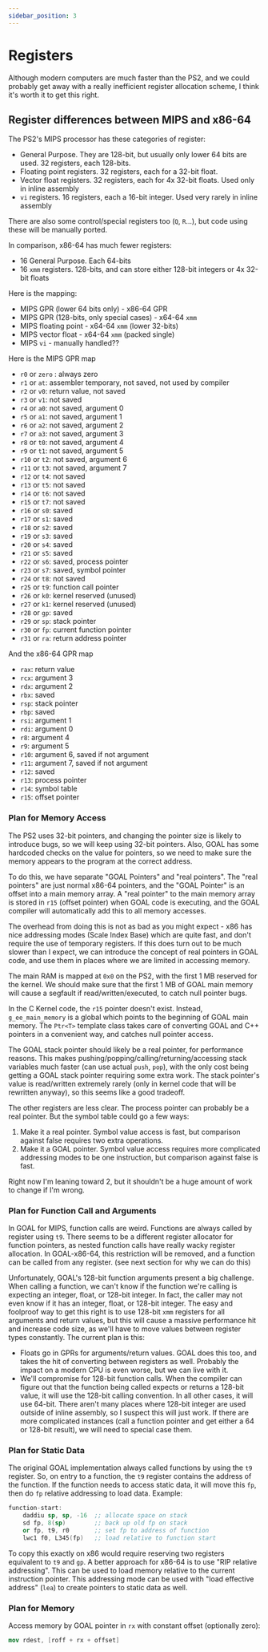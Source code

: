 ```yaml
---
sidebar_position: 3
---
```


# Registers

Although modern computers are much faster than the PS2, and we could probably get away with a really inefficient register allocation scheme, I think it's worth it to get this right.

## Register differences between MIPS and x86-64

The PS2's MIPS processor has these categories of register:

- General Purpose. They are 128-bit, but usually only lower 64 bits are used. 32 registers, each 128-bits.
- Floating point registers. 32 registers, each for a 32-bit float.
- Vector float registers. 32 registers, each for 4x 32-bit floats. Used only in inline assembly
- `vi` registers. 16 registers, each a 16-bit integer. Used very rarely in inline assembly

There are also some control/special registers too (`Q`, `R`...), but code using these will be manually ported.

In comparison, x86-64 has much fewer registers:

- 16 General Purpose. Each 64-bits
- 16 `xmm` registers. 128-bits, and can store either 128-bit integers or 4x 32-bit floats

Here is the mapping:

- MIPS GPR (lower 64 bits only) - x86-64 GPR
- MIPS GPR (128-bits, only special cases) - x64-64 `xmm`
- MIPS floating point - x64-64 `xmm` (lower 32-bits)
- MIPS vector float - x64-64 `xmm` (packed single)
- MIPS `vi` - manually handled??

Here is the MIPS GPR map

- `r0` or `zero` : always zero
- `r1` or `at`: assembler temporary, not saved, not used by compiler
- `r2` or `v0`: return value, not saved
- `r3` or `v1`: not saved
- `r4` or `a0`: not saved, argument 0
- `r5` or `a1`: not saved, argument 1
- `r6` or `a2`: not saved, argument 2
- `r7` or `a3`: not saved, argument 3
- `r8` or `t0`: not saved, argument 4
- `r9` or `t1`: not saved, argument 5
- `r10` or `t2`: not saved, argument 6
- `r11` or `t3`: not saved, argument 7
- `r12` or `t4`: not saved
- `r13` or `t5`: not saved
- `r14` or `t6`: not saved
- `r15` or `t7`: not saved
- `r16` or `s0`: saved
- `r17` or `s1`: saved
- `r18` or `s2`: saved
- `r19` or `s3`: saved
- `r20` or `s4`: saved
- `r21` or `s5`: saved
- `r22` or `s6`: saved, process pointer
- `r23` or `s7`: saved, symbol pointer
- `r24` or `t8`: not saved
- `r25` or `t9`: function call pointer
- `r26` or `k0`: kernel reserved (unused)
- `r27` or `k1`: kernel reserved (unused)
- `r28` or `gp`: saved
- `r29` or `sp`: stack pointer
- `r30` or `fp`: current function pointer
- `r31` or `ra`: return address pointer

And the x86-64 GPR map

- `rax`: return value
- `rcx`: argument 3
- `rdx`: argument 2
- `rbx`: saved
- `rsp`: stack pointer
- `rbp`: saved
- `rsi`: argument 1
- `rdi`: argument 0
- `r8`: argument 4
- `r9`: argument 5
- `r10`: argument 6, saved if not argument
- `r11`: argument 7, saved if not argument
- `r12`: saved
- `r13`: process pointer
- `r14`: symbol table
- `r15`: offset pointer

### Plan for Memory Access

The PS2 uses 32-bit pointers, and changing the pointer size is likely to introduce bugs, so we will keep using 32-bit pointers. Also, GOAL has some hardcoded checks on the value for pointers, so we need to make sure the memory appears to the program at the correct address.

To do this, we have separate "GOAL Pointers" and "real pointers". The "real pointers" are just normal x86-64 pointers, and the "GOAL Pointer" is an offset into a main memory array. A "real pointer" to the main memory array is stored in `r15` (offset pointer) when GOAL code is executing, and the GOAL compiler will automatically add this to all memory accesses.

The overhead from doing this is not as bad as you might expect - x86 has nice addressing modes (Scale Index Base) which are quite fast, and don't require the use of temporary registers. If this does turn out to be much slower than I expect, we can introduce the concept of real pointers in GOAL code, and use them in places where we are limited in accessing memory.

The main RAM is mapped at `0x0` on the PS2, with the first 1 MB reserved for the kernel. We should make sure that the first 1 MB of GOAL main memory will cause a segfault if read/written/executed, to catch null pointer bugs.

In the C Kernel code, the `r15` pointer doesn't exist. Instead, `g_ee_main_memory` is a global which points to the beginning of GOAL main memory. The `Ptr<T>` template class takes care of converting GOAL and C++ pointers in a convenient way, and catches null pointer access.

The GOAL stack pointer should likely be a real pointer, for performance reasons. This makes pushing/popping/calling/returning/accessing stack variables much faster (can use actual `push`, `pop`), with the only cost being getting a GOAL stack pointer requiring some extra work. The stack pointer's value is read/written extremely rarely (only in kernel code that will be rewritten anyway), so this seems like a good tradeoff.

The other registers are less clear. The process pointer can probably be a real pointer. But the symbol table could go a few ways:

1. Make it a real pointer. Symbol value access is fast, but comparison against false requires two extra operations.
2. Make it a GOAL pointer. Symbol value access requires more complicated addressing modes to be one instruction, but comparison against false is fast.

Right now I'm leaning toward 2, but it shouldn't be a huge amount of work to change if I'm wrong.

### Plan for Function Call and Arguments

In GOAL for MIPS, function calls are weird. Functions are always called by register using `t9`. There seems to be a different register allocator for function pointers, as nested function calls have really wacky register allocation. In GOAL-x86-64, this restriction will be removed, and a function can be called from any register. (see next section for why we can do this)

Unfortunately, GOAL's 128-bit function arguments present a big challenge. When calling a function, we can't know if the function we're calling is expecting an integer, float, or 128-bit integer. In fact, the caller may not even know if it has an integer, float, or 128-bit integer. The easy and foolproof way to get this right is to use 128-bit `xmm` registers for all arguments and return values, but this will cause a massive performance hit and increase code size, as we'll have to move values between register types constantly. The current plan is this:

- Floats go in GPRs for arguments/return values. GOAL does this too, and takes the hit of converting between registers as well. Probably the impact on a modern CPU is even worse, but we can live with it.
- We'll compromise for 128-bit function calls. When the compiler can figure out that the function being called expects or returns a 128-bit value, it will use the 128-bit calling convention. In all other cases, it will use 64-bit. There aren't many places where 128-bit integer are used outside of inline assembly, so I suspect this will just work. If there are more complicated instances (call a function pointer and get either a 64 or 128-bit result), we will need to special case them.

### Plan for Static Data

The original GOAL implementation always called functions by using the `t9` register. So, on entry to a function, the `t9` register contains the address of the function. If the function needs to access static data, it will move this `fp`, then do `fp` relative addressing to load data. Example:

```nasm
function-start:
    daddiu sp, sp, -16  ;; allocate space on stack
    sd fp, 8(sp)        ;; back up old fp on stack
    or fp, t9, r0       ;; set fp to address of function
    lwc1 f0, L345(fp)   ;; load relative to function start
```

To copy this exactly on x86 would require reserving two registers equivalent to `t9` and `gp`. A better approach for x86-64 is to use "RIP relative addressing". This can be used to load memory relative to the current instruction pointer. This addressing mode can be used with "load effective address" (`lea`) to create pointers to static data as well.

### Plan for Memory

Access memory by GOAL pointer in `rx` with constant offset (optionally zero):

```nasm
mov rdest, [roff + rx + offset]
```
